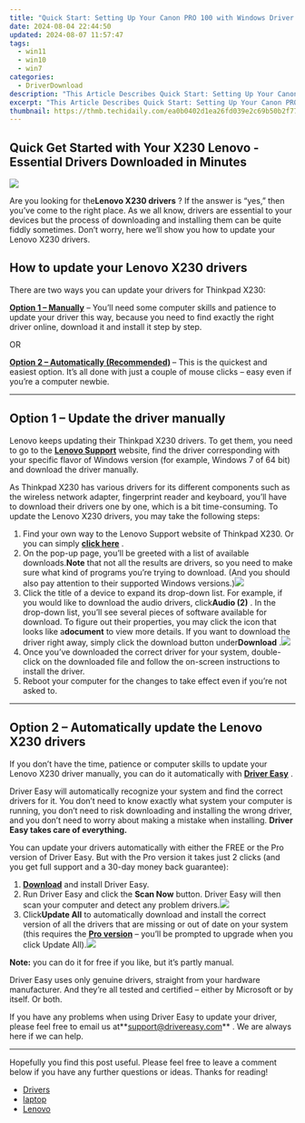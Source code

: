 ```yaml
---
title: "Quick Start: Setting Up Your Canon PRO 100 with Windows Driver [Step-by-Step Tutorial]"
date: 2024-08-04 22:44:50
updated: 2024-08-07 11:57:47
tags:
  - win11
  - win10
  - win7
categories:
  - DriverDownload
description: "This Article Describes Quick Start: Setting Up Your Canon PRO 100 with Windows Driver [Step-by-Step Tutorial]"
excerpt: "This Article Describes Quick Start: Setting Up Your Canon PRO 100 with Windows Driver [Step-by-Step Tutorial]"
thumbnail: https://thmb.techidaily.com/ea0b0402d1ea26fd039e2c69b50b2f77be9bc5a66db4bea78463e158540cfbfa.jpg
---
```


## Quick Get Started with Your X230 Lenovo - Essential Drivers Downloaded in Minutes

![](https://images.drivereasy.com/wp-content/uploads/2019/06/image-636.png)

 Are you looking for the**Lenovo X230 drivers** ? If the answer is “yes,” then you’ve come to the right place. As we all know, drivers are essential to your devices but the process of downloading and installing them can be quite fiddly sometimes. Don’t worry, here we’ll show you how to update your Lenovo X230 drivers.

## How to update your Lenovo X230 drivers

There are two ways you can update your drivers for Thinkpad X230:

**[Option 1 – Manually](https://tools.techidaily.com/drivereasy/download/)**  – You’ll need some computer skills and patience to update your driver this way, because you need to find exactly the right driver online, download it and install it step by step.  

 OR  

**[Option 2 – Automatically (Recommended)](https://www.drivereasy.com/knowledge/download-x230-lenovo-drivers-quickly-easily/#option2) [](https://tools.techidaily.com/drivereasy/download/)**  – This is the quickest and easiest option. It’s all done with just a couple of mouse clicks – easy even if you’re a computer newbie.

---

## Option 1 – Update the driver manually

 Lenovo keeps updating their Thinkpad X230 drivers. To get them, you need to go to the **[Lenovo Support](https://shop-links.co/link/?exclusive=1&publisher_slug=itechdaily19598&url=https%3A%2F%2Fpcsupport.lenovo.com%2Fus%2Fen%2Fproducts%2Flaptops-and-netbooks%2Fthinkpad-x-series-laptops%2Fthinkpad-x230%2Fdownloads)**  website, find the driver corresponding with your specific flavor of Windows version (for example, Windows 7 of 64 bit) and download the driver manually.

 As Thinkpad X230 has various drivers for its different components such as the wireless network adapter, fingerprint reader and keyboard, you’ll have to download their drivers one by one, which is a bit time-consuming. To update the Lenovo X230 drivers, you may take the following steps:

1. Find your own way to the Lenovo Support website of Thinkpad X230\. Or you can simply **[click here](https://shop-links.co/link/?exclusive=1&publisher_slug=itechdaily19598&url=https%3A%2F%2Fpcsupport.lenovo.com%2Fus%2Fen%2Fproducts%2Flaptops-and-netbooks%2Fthinkpad-x-series-laptops%2Fthinkpad-x230%2Fdownloads)**  .
2. On the pop-up page, you’ll be greeted with a list of available downloads.**Note** that not all the results are drivers, so you need to make sure what kind of programs you’re trying to download. (And you should also pay attention to their supported Windows versions.)![](https://images.drivereasy.com/wp-content/uploads/2019/06/image-635.png)
3. Click the title of a device to expand its drop-down list. For example, if you would like to download the audio drivers, click**Audio (2)** . In the drop-down list, you’ll see several pieces of software available for download. To figure out their properties, you may click the icon that looks like a**document** to view more details. If you want to download the driver right away, simply click the download button under**Download** .![](https://images.drivereasy.com/wp-content/uploads/2019/06/image-637.png)
4. Once you’ve downloaded the correct driver for your system, double-click on the downloaded file and follow the on-screen instructions to install the driver.
5. Reboot your computer for the changes to take effect even if you’re not asked to.

---

## Option 2 – Automatically update the Lenovo X230 drivers

 If you don’t have the time, patience or computer skills to update your Lenovo X230 driver manually, you can do it automatically with **[Driver Easy](https://tools.techidaily.com/drivereasy/download/)**  .

 Driver Easy will automatically recognize your system and find the correct drivers for it. You don’t need to know exactly what system your computer is running, you don’t need to risk downloading and installing the wrong driver, and you don’t need to worry about making a mistake when installing. **Driver Easy takes care of everything.**

 You can update your drivers automatically with either the FREE or the Pro version of Driver Easy. But with the Pro version it takes just 2 clicks (and you get full support and a 30-day money back guarantee):

1. **[Download](https://tools.techidaily.com/drivereasy/download/)**  and install Driver Easy.
2. Run Driver Easy and click the **Scan Now** button. Driver Easy will then scan your computer and detect any problem drivers.![](https://images.drivereasy.com/wp-content/uploads/2019/06/image-439.png)
3. Click**Update All** to automatically download and install the correct version of all the drivers that are missing or out of date on your system (this requires the **[Pro version](https://tools.techidaily.com/drivereasy/download/)**  – you’ll be prompted to upgrade when you click Update All).![](https://images.drivereasy.com/wp-content/uploads/2019/06/image-629.png)

**Note:** you can do it for free if you like, but it’s partly manual.

 Driver Easy uses only genuine drivers, straight from your hardware manufacturer. And they’re all tested and certified – either by Microsoft or by itself. Or both.

 If you have any problems when using Driver Easy to update your driver, please feel free to email us at**<support@drivereasy.com>** . We are always here if we can help.

---

 Hopefully you find this post useful. Please feel free to leave a comment below if you have any further questions or ideas. Thanks for reading!

* [Drivers](https://tools.techidaily.com/drivereasy/download/)
* [laptop](https://tools.techidaily.com/drivereasy/download/)
* [Lenovo](https://tools.techidaily.com/drivereasy/download/)

<ins class="adsbygoogle"
     style="display:block"
     data-ad-format="autorelaxed"
     data-ad-client="ca-pub-7571918770474297"
     data-ad-slot="1223367746"></ins>



<ins class="adsbygoogle"
     style="display:block"
     data-ad-client="ca-pub-7571918770474297"
     data-ad-slot="8358498916"
     data-ad-format="auto"
     data-full-width-responsive="true"></ins>
